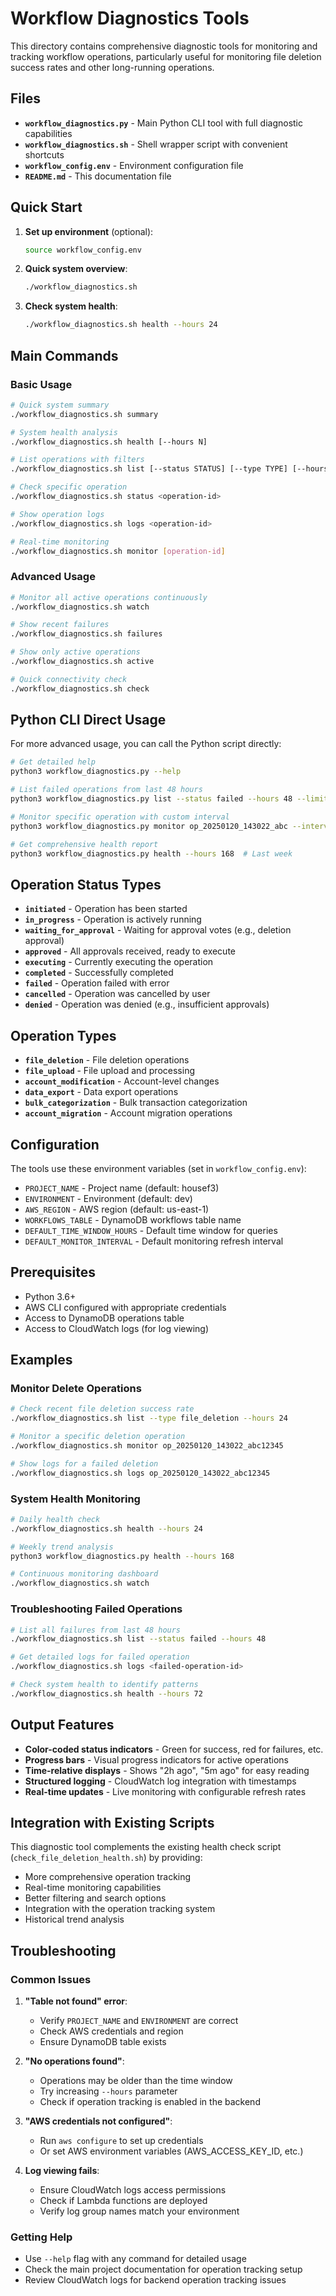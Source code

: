 # Workflow Diagnostics Tools

This directory contains comprehensive diagnostic tools for monitoring and tracking workflow operations, particularly useful for monitoring file deletion success rates and other long-running operations.

## Files

- **`workflow_diagnostics.py`** - Main Python CLI tool with full diagnostic capabilities
- **`workflow_diagnostics.sh`** - Shell wrapper script with convenient shortcuts
- **`workflow_config.env`** - Environment configuration file
- **`README.md`** - This documentation file

## Quick Start

1. **Set up environment** (optional):
   ```bash
   source workflow_config.env
   ```

2. **Quick system overview**:
   ```bash
   ./workflow_diagnostics.sh
   ```

3. **Check system health**:
   ```bash
   ./workflow_diagnostics.sh health --hours 24
   ```

## Main Commands

### Basic Usage
```bash
# Quick system summary
./workflow_diagnostics.sh summary

# System health analysis
./workflow_diagnostics.sh health [--hours N]

# List operations with filters
./workflow_diagnostics.sh list [--status STATUS] [--type TYPE] [--hours N]

# Check specific operation
./workflow_diagnostics.sh status <operation-id>

# Show operation logs
./workflow_diagnostics.sh logs <operation-id>

# Real-time monitoring
./workflow_diagnostics.sh monitor [operation-id]
```

### Advanced Usage
```bash
# Monitor all active operations continuously
./workflow_diagnostics.sh watch

# Show recent failures
./workflow_diagnostics.sh failures

# Show only active operations
./workflow_diagnostics.sh active

# Quick connectivity check
./workflow_diagnostics.sh check
```

## Python CLI Direct Usage

For more advanced usage, you can call the Python script directly:

```bash
# Get detailed help
python3 workflow_diagnostics.py --help

# List failed operations from last 48 hours
python3 workflow_diagnostics.py list --status failed --hours 48 --limit 100

# Monitor specific operation with custom interval
python3 workflow_diagnostics.py monitor op_20250120_143022_abc --interval 2

# Get comprehensive health report
python3 workflow_diagnostics.py health --hours 168  # Last week
```

## Operation Status Types

- **`initiated`** - Operation has been started
- **`in_progress`** - Operation is actively running
- **`waiting_for_approval`** - Waiting for approval votes (e.g., deletion approval)
- **`approved`** - All approvals received, ready to execute
- **`executing`** - Currently executing the operation
- **`completed`** - Successfully completed
- **`failed`** - Operation failed with error
- **`cancelled`** - Operation was cancelled by user
- **`denied`** - Operation was denied (e.g., insufficient approvals)

## Operation Types

- **`file_deletion`** - File deletion operations
- **`file_upload`** - File upload and processing
- **`account_modification`** - Account-level changes
- **`data_export`** - Data export operations
- **`bulk_categorization`** - Bulk transaction categorization
- **`account_migration`** - Account migration operations

## Configuration

The tools use these environment variables (set in `workflow_config.env`):

- `PROJECT_NAME` - Project name (default: housef3)
- `ENVIRONMENT` - Environment (default: dev)
- `AWS_REGION` - AWS region (default: us-east-1)
- `WORKFLOWS_TABLE` - DynamoDB workflows table name
- `DEFAULT_TIME_WINDOW_HOURS` - Default time window for queries
- `DEFAULT_MONITOR_INTERVAL` - Default monitoring refresh interval

## Prerequisites

- Python 3.6+
- AWS CLI configured with appropriate credentials
- Access to DynamoDB operations table
- Access to CloudWatch logs (for log viewing)

## Examples

### Monitor Delete Operations
```bash
# Check recent file deletion success rate
./workflow_diagnostics.sh list --type file_deletion --hours 24

# Monitor a specific deletion operation
./workflow_diagnostics.sh monitor op_20250120_143022_abc12345

# Show logs for a failed deletion
./workflow_diagnostics.sh logs op_20250120_143022_abc12345
```

### System Health Monitoring
```bash
# Daily health check
./workflow_diagnostics.sh health --hours 24

# Weekly trend analysis
python3 workflow_diagnostics.py health --hours 168

# Continuous monitoring dashboard
./workflow_diagnostics.sh watch
```

### Troubleshooting Failed Operations
```bash
# List all failures from last 48 hours
./workflow_diagnostics.sh list --status failed --hours 48

# Get detailed logs for failed operation
./workflow_diagnostics.sh logs <failed-operation-id>

# Check system health to identify patterns
./workflow_diagnostics.sh health --hours 72
```

## Output Features

- **Color-coded status indicators** - Green for success, red for failures, etc.
- **Progress bars** - Visual progress indicators for active operations
- **Time-relative displays** - Shows "2h ago", "5m ago" for easy reading
- **Structured logging** - CloudWatch log integration with timestamps
- **Real-time updates** - Live monitoring with configurable refresh rates

## Integration with Existing Scripts

This diagnostic tool complements the existing health check script (`check_file_deletion_health.sh`) by providing:

- More comprehensive operation tracking
- Real-time monitoring capabilities
- Better filtering and search options
- Integration with the operation tracking system
- Historical trend analysis

## Troubleshooting

### Common Issues

1. **"Table not found" error**:
   - Verify `PROJECT_NAME` and `ENVIRONMENT` are correct
   - Check AWS credentials and region
   - Ensure DynamoDB table exists

2. **"No operations found"**:
   - Operations may be older than the time window
   - Try increasing `--hours` parameter
   - Check if operation tracking is enabled in the backend

3. **"AWS credentials not configured"**:
   - Run `aws configure` to set up credentials
   - Or set AWS environment variables (AWS_ACCESS_KEY_ID, etc.)

4. **Log viewing fails**:
   - Ensure CloudWatch logs access permissions
   - Check if Lambda functions are deployed
   - Verify log group names match your environment

### Getting Help

- Use `--help` flag with any command for detailed usage
- Check the main project documentation for operation tracking setup
- Review CloudWatch logs for backend operation tracking issues
